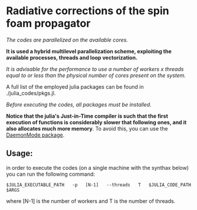 # Radiative corrections of the spin foam propagator

*The codes are parallelized on the available cores.*

**It is used a hybrid multilevel parallelization scheme, exploiting the available processes, threads and loop vectorization.**

*It is advisable for the performance to use a number of workers x threads equal to or less than the physical number of cores present on the system.*

A full list of the employed julia packages can be found in ./julia_codes/pkgs.jl.

*Before executing the codes, all packages must be installed.*

**Notice that the julia's Just-in-Time compiler is such that the first execution of functions is considerably slower that following ones, and it also allocates much more memory**. To avoid this, you can use the [DaemonMode package](https://github.com/dmolina/DaemonMode.jl).


## Usage:

in order to execute the codes (on a single machine with the synthax below) you can run the following command:

```
$JULIA_EXECUTABLE_PATH   -p   [N-1]   --threads   T   $JULIA_CODE_PATH   $ARGS
```

where [N-1] is the number of workers and T is the number of threads.


            




